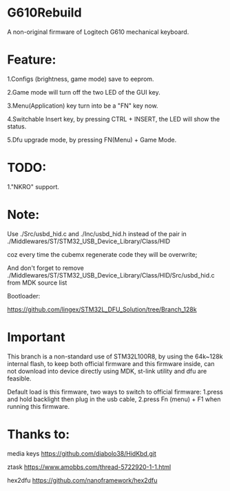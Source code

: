 # G610Rebuild
A non-original firmware of Logitech G610 mechanical keyboard.

# Feature:
1.Configs (brightness, game mode) save to eeprom.

2.Game mode will turn off the two LED of the GUI key.

3.Menu(Application) key turn into be a "FN" key now.

4.Switchable Insert key, by pressing CTRL + INSERT, the LED will show the status.

5.Dfu upgrade mode, by pressing FN(Menu) + Game Mode.


# TODO:
1."NKRO" support.



# Note:
Use ./Src/usbd_hid.c and ./Inc/usbd_hid.h instead of the pair in ./Middlewares/ST/STM32_USB_Device_Library/Class/HID

coz every time the cubemx regenerate code they will be overwrite;

And don't forget to remove ./Middlewares/ST/STM32_USB_Device_Library/Class/HID/Src/usbd_hid.c from MDK source list

Bootloader:

https://github.com/lingex/STM32L_DFU_Solution/tree/Branch_128k

# Important
This branch is a non-standard use of STM32L100R8, by using the 64k~128k internal flash, to keep both official firmware and this firmware
inside, can not download into device directly using MDK, st-link utility and dfu  are feasible.


Default load is this firmware, two ways to switch to official firmware:
1.press and hold backlight then plug in the usb cable,
2.press Fn (menu) + F1 when running this firmware.


# Thanks to:

media keys
https://github.com/diabolo38/HidKbd.git

ztask
https://www.amobbs.com/thread-5722920-1-1.html

hex2dfu
https://github.com/nanoframework/hex2dfu
